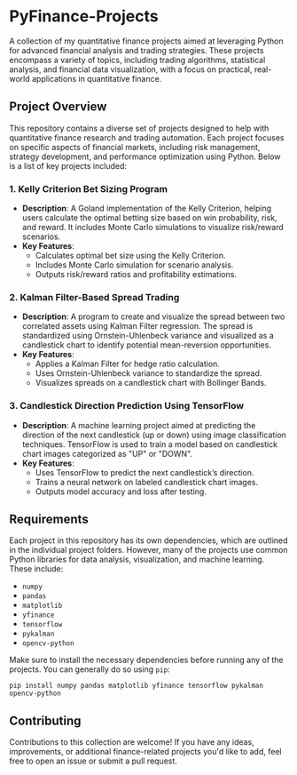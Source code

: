 # PyFinance-Projects

A collection of my quantitative finance projects aimed at leveraging Python for advanced financial analysis and trading strategies. These projects encompass a variety of topics, including trading algorithms, statistical analysis, and financial data visualization, with a focus on practical, real-world applications in quantitative finance.

## Project Overview

This repository contains a diverse set of projects designed to help with quantitative finance research and trading automation. Each project focuses on specific aspects of financial markets, including risk management, strategy development, and performance optimization using Python. Below is a list of key projects included:

### 1. Kelly Criterion Bet Sizing Program
   - **Description**: A Goland implementation of the Kelly Criterion, helping users calculate the optimal betting size based on win probability, risk, and reward. It includes Monte Carlo simulations to visualize risk/reward scenarios.
   - **Key Features**:
     - Calculates optimal bet size using the Kelly Criterion.
     - Includes Monte Carlo simulation for scenario analysis.
     - Outputs risk/reward ratios and profitability estimations.

### 2. Kalman Filter-Based Spread Trading
   - **Description**: A program to create and visualize the spread between two correlated assets using Kalman Filter regression. The spread is standardized using Ornstein-Uhlenbeck variance and visualized as a candlestick chart to identify potential mean-reversion opportunities.
   - **Key Features**:
     - Applies a Kalman Filter for hedge ratio calculation.
     - Uses Ornstein-Uhlenbeck variance to standardize the spread.
     - Visualizes spreads on a candlestick chart with Bollinger Bands.

### 3. Candlestick Direction Prediction Using TensorFlow
   - **Description**: A machine learning project aimed at predicting the direction of the next candlestick (up or down) using image classification techniques. TensorFlow is used to train a model based on candlestick chart images categorized as "UP" or "DOWN".
   - **Key Features**:
     - Uses TensorFlow to predict the next candlestick’s direction.
     - Trains a neural network on labeled candlestick chart images.
     - Outputs model accuracy and loss after testing.

## Requirements

Each project in this repository has its own dependencies, which are outlined in the individual project folders. However, many of the projects use common Python libraries for data analysis, visualization, and machine learning. These include:
- `numpy`
- `pandas`
- `matplotlib`
- `yfinance`
- `tensorflow`
- `pykalman`
- `opencv-python`

Make sure to install the necessary dependencies before running any of the projects. You can generally do so using `pip`:

`pip install numpy pandas matplotlib yfinance tensorflow pykalman opencv-python`

## Contributing

Contributions to this collection are welcome! If you have any ideas, improvements, or additional finance-related projects you'd like to add, feel free to open an issue or submit a pull request.
